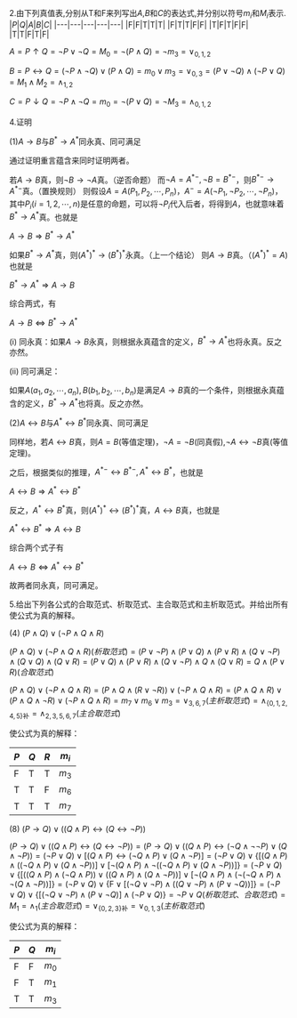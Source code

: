 2.由下列真值表,分别从T和F来列写出$A$,$B$和$C$的表达式,并分别以符号$m_i$和$M_i$表示.
|$P$|$Q$|$A$|$B$|$C$|
|---|---|---|---|---|
|F|F|T|T|T|
|F|T|T|F|F|
|T|F|T|F|F|
|T|T|F|T|F|

$A=P\uparrow Q=\neg P \vee \neg Q=M_0=\neg(P\wedge Q)=\neg m_3=\vee_{0,1,2}$

$B=P\leftrightarrow Q=(\neg P \wedge \neg Q)\vee (P \wedge Q)=m_0\vee m_3=\vee_{0,3}=(P \vee \neg Q)\wedge (\neg P\vee Q)=M_1\wedge M_2=\wedge_{1,2}$

$C=P\downarrow Q=\neg P\wedge \neg Q=m_0=\neg (P\vee Q)=\neg M_3=\wedge_{0,1,2}$

4.证明

(1)$A→B$与$B^*→A^*$同永真、同可满足

通过证明重言蕴含来同时证明两者。

若$A\rightarrow B$真，则$\neg B\rightarrow \neg A$真。（逆否命题）
而$\neg A=A^{*-},\neg B=B^{*-}$，则$B^{*-}\rightarrow A^{*-}$真。（置换规则）
则假设$A=A(P_1,P_2,\cdots,P_n)$，$A^-=A(\neg P_1,\neg P_2,\cdots,\neg P_n)$，其中$P_i(i=1,2,\cdots,n)$是任意的命题，可以将$\neg P_i$代入后者，将得到$A$，也就意味着$B^*\rightarrow A^*$真。也就是

$A\rightarrow B\Rightarrow B^*\rightarrow A^*$

如果$B^*\rightarrow A^*$真，则$(A^*)^*\rightarrow (B^*)^*$永真。（上一个结论）
则$A\rightarrow B$真。（$(A^*)^*=A$)
也就是

$B^*\rightarrow A^* \Rightarrow A\rightarrow B$

综合两式，有

$A\rightarrow B\Leftrightarrow B^*\rightarrow A^*$

(i) 同永真：如果$A→B$永真，则根据永真蕴含的定义，$B^*→A^*$也将永真。反之亦然。

(ii) 同可满足：

如果$A(a_1,a_2,\cdots,a_n),B(b_1,b_2,\cdots,b_n)$是满足$A→B$真的一个条件，则根据永真蕴含的定义，$B^*→A^*$也将真。反之亦然。

(2)$A\leftrightarrow B$与$A^*\leftrightarrow B^*$同永真、同可满足

同样地，若$A\leftrightarrow B$真，则$A=B$(等值定理)，$\neg A=\neg B$(同真假),$\neg A\leftrightarrow \neg B$真(等值定理)。

之后，根据类似的推理，$A^{*-}\leftrightarrow B^{*-},A^{*}\leftrightarrow B^{*}$，也就是

$A\leftrightarrow B \Rightarrow A^*\leftrightarrow B^*$

反之，$A^*\leftrightarrow B^*$真，则$(A^*)^*\leftrightarrow (B^*)^*$真，$A\leftrightarrow B$真，也就是

$A^*\leftrightarrow B^* \Rightarrow A\leftrightarrow B$

综合两个式子有

$A\leftrightarrow B \Leftrightarrow A^*\leftrightarrow B^*$

故两者同永真，同可满足。

5.给出下列各公式的合取范式、析取范式、主合取范式和主析取范式。并给出所有使公式为真的解释。

(4) $(P\wedge Q)\vee (\neg P\wedge Q \wedge R)$

$(P\wedge Q)\vee (\neg P\wedge Q \wedge R)(析取范式)=(P\vee \neg P)\wedge (P \vee Q) \wedge (P \vee R) \wedge (Q\vee \neg P)\wedge (Q\vee Q)\wedge (Q\vee R)=(P\vee Q)\wedge (P\vee R)\wedge (Q\vee \neg P)\wedge Q\wedge (Q\vee R)=Q\wedge(P\vee R)(合取范式)$

$(P\wedge Q)\vee (\neg P\wedge Q \wedge R)=(P\wedge Q\wedge (R\vee \neg R))\vee (\neg P\wedge Q \wedge R)=(P\wedge Q\wedge R)\vee(P\wedge Q\wedge \neg R)\vee (\neg P\wedge Q \wedge R)=m_7\vee m_6\vee m_3=\vee_{3,6,7}(主析取范式)=\wedge_{\{0,1,2,4,5\}\text{补}}=\wedge_{2,3,5,6,7}(主合取范式)$

使公式为真的解释：

|$P$|$Q$|$R$|$m_i$|
|----|----|----|----|
|F|T|T|$m_3$|
|T|T|F|$m_6$|
|T|T|T|$m_7$|

(8) $(P\rightarrow Q)\vee ((Q\wedge P)\leftrightarrow (Q\leftrightarrow \neg P))$

$(P\rightarrow Q)\vee ((Q\wedge P)\leftrightarrow (Q\leftrightarrow \neg P))=(P\rightarrow Q)\vee ((Q\wedge P)\leftrightarrow (\neg Q \wedge \neg \neg P)\vee (Q \wedge \neg P))=(\neg P \vee Q)\vee [(Q\wedge P)\leftrightarrow (\neg Q \wedge P)\vee (Q \wedge \neg P)]=(\neg P \vee Q)\vee\{[(Q\wedge P)\wedge ((\neg Q \wedge P)\vee (Q \wedge \neg P))]\vee [\neg (Q\wedge P)\wedge \neg ((\neg Q \wedge P)\vee (Q \wedge \neg P))] \}=(\neg P \vee Q)\vee\{[((Q\wedge P)\wedge (\neg Q \wedge P))\vee ((Q\wedge P)\wedge(Q \wedge \neg P))]\vee [\neg (Q\wedge P)\wedge (\neg(\neg Q \wedge P)\wedge \neg(Q \wedge \neg P))] \}=(\neg P \vee Q)\vee\{\text{F}\vee[(\neg Q\vee \neg P)\wedge (( Q \vee \neg P)\wedge ( P\vee \neg Q))] \}=(\neg P \vee Q)\vee\{[(\neg Q\vee \neg P)\wedge ( P\vee \neg Q)]\wedge ( \neg P \vee Q) \}=\neg P \vee Q(析取范式、合取范式)=M_1=\wedge_1(主合取范式)=\vee_{\{0,2,3\}\text{补}}=\vee_{0,1,3}(主析取范式)$

使公式为真的解释：

|$P$|$Q$|$m_i$|
|----|----|----|
|F|F|$m_0$|
|F|T|$m_1$|
|T|T|$m_3$|
